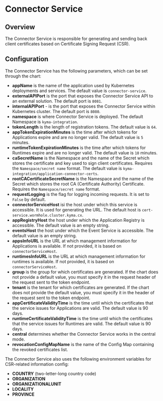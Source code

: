 # Connector Service

## Overview

The Connector Service is responsible for generating and sending back client certificates based on Certificate Signing Request (CSR).

## Configuration

The Connector Service has the following parameters, which can be set through the chart:
- **appName** is the name of the application used by Kubernetes deployments and services. The default value is `connector-service`.
- **externalAPIPort** is the port that exposes the Connector Service API to an external solution. The default port is `8081`.
- **internalAPIPort** - is the port that exposes the Connector Service within Kubernetes cluster. The default port is `8080`.
- **namespace** is where Connector Service is deployed. The default Namespace is `kyma-integration`.
- **tokenLength** is the length of registration tokens. The default value is `64`.
- **appTokenExpirationMinutes** is the time after which tokens for Applications expire and are no longer valid. The default value is `5` minutes.
- **runtimeTokenExpirationMinutes** is the time after which tokens for Runtimes expire and are no longer valid. The default value is `10` minutes.
- **caSecretName** is the Namespace and the name of the Secret which stores the certificate and key used to sign client certificates. Requires the `Namespace/secret name` format. The default value is `kyma-integration/application-connector-certs`.
- **rootCACertificateSecretName** is the Namespace and the name of the Secret which stores the root CA (Certificate Authority) Certificate. Requires the `Namespace/secret name` format.
- **requestLogging** is the flag for logging incoming requests. It is set to `False` by default.
- **connectorServiceHost** isi the host under which this service is accessible. It is used for generating the URL. The default host is `cert-service.wormhole.cluster.kyma.cx`.
- **appRegistryHost** the host under which the Application Registry is accessible. The default value is an empty string.
- **eventsHost** the host under which the Event Service is accessible. The default value is an empty string.
- **appsInfoURL** is the URL at which management information for Applications is available. If not provided, it is based on `connectorServiceHost`.
- **runtimesInfoURL** is the URL at which management information for runtimes is available. If not provided, it is based on `connectorServiceHost`.
- **group** is the group for which certificates are generated. If the chart does not provide a default value, you must specify it in the request header of the request sent to the token endpoint.
- **tenant** is the tenant for which certificates are generated. If the chart does not provide the default value, you must specify it in the header of the request sent to the token endpoint.
- **appCertificateValidityTime** is the time until which the certificates that the service issues for Applications are valid. The default value is 90 days.
- **runtimeCertificateValidityTime** is the time until which the certificates that the service issues for Runtimes are valid. The default value is 90 days.
- **central** determines whether the Connector Service works in the central mode.
- **revocationConfigMapName** is the name of the Config Map containing the revoked certificates list.

The Connector Service also uses the following environment variables for CSR-related information config:
- **COUNTRY** (two-letter-long country code)
- **ORGANIZATION**
- **ORGANIZATIONALUNIT**
- **LOCALITY**
- **PROVINCE**
